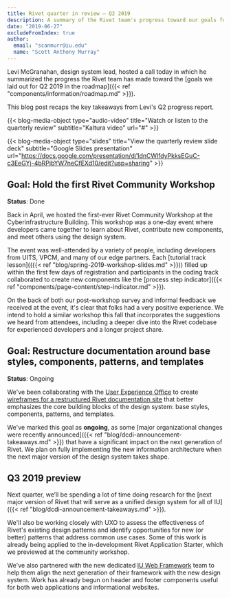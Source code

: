 ```yaml
---
title: Rivet quarter in review — Q2 2019
description: A summary of the Rivet team's progress toward our goals for the second quarter of 2019.
date: "2019-06-27"
excludeFromIndex: true
author:
  email: "scanmurr@iu.edu"
  name: "Scott Anthony Murray"
---
```


Levi McGranahan, design system lead, hosted a call today in which he summarized the progress the Rivet team has made toward the [goals we laid out for Q2 2019 in the roadmap]({{< ref "components/information/roadmap.md" >}}).

This blog post recaps the key takeaways from Levi's Q2 progress report.

{{< blog-media-object
      type="audio-video"
      title="Watch or listen to the quarterly review"
      subtitle="Kaltura video"
      url="#" >}}

{{< blog-media-object
      type="slides"
      title="View the quarterly review slide deck"
      subtitle="Google Slides presentation"
      url="https://docs.google.com/presentation/d/1dnCWlfdyPkksEGuC-c3EeGYj-4bRPibYW7neCfEXd10/edit?usp=sharing" >}}

## Goal: Hold the first Rivet Community Workshop
**Status**: <span class="rvt-badge rvt-badge--success">Done</span>

Back in April, we hosted the first-ever Rivet Community Workshop at the Cyberinfrastructure Building. This workshop was a one-day event where developers came together to learn about Rivet, contribute new components, and meet others using the design system.

The event was well-attended by a variety of people, including developers from UITS, VPCM, and many of our edge partners. Each [tutorial track lesson](({{< ref "blog/spring-2019-workshop-slides.md" >}})) filled up within the first few days of registration and participants in the coding track collaborated to create new components like the [process step indicator]({{< ref "components/page-content/step-indicator.md" >}}).

On the back of both our post-workshop survey and informal feedback we received at the event, it's clear that folks had a very positive experience. We intend to hold a similar workshop this fall that incorporates the suggestions we heard from attendees, including a deeper dive into the Rivet codebase for experienced developers and a longer project share.

## Goal: Restructure documentation around base styles, components, patterns, and templates
**Status**: <span class="rvt-badge rvt-badge--warning">Ongoing</span>

We've been collaborating with the [User Experience Office](https://ux.iu.edu) to create [wireframes for a restructured Rivet documentation site](https://www.figma.com/file/P1XPzugJF2bqP46HcoIuaWrN/2019-Rivet-site%2C-IA?node-id=0%3A1) that better emphasizes the core building blocks of the design system: base styles, components, patterns, and templates.

We've marked this goal as **ongoing**, as some [major organizational changes were recently announced]({{< ref "blog/dcdi-announcement-takeaways.md" >}}) that have a significant impact on the next generation of Rivet. We plan on fully implementing the new information architecture when the next major version of the design system takes shape.

## Q3 2019 preview

Next quarter, we’ll be spending a lot of time doing research for the [next major version of Rivet that will serve as a unified design system for all of IU]({{< ref "blog/dcdi-announcement-takeaways.md" >}}).

We'll also be working closely with UXO to assess the effectiveness of Rivet's existing design patterns and identify opportunities for new (or better) patterns that address common use cases. Some of this work is already being applied to the in-development Rivet Application Starter, which we previewed at the community workshop.

We've also partnered with the new dedicated [IU Web Framework](https://framework.iu.edu) team to help them align the next generation of their framework with the new design system. Work has already begun on header and footer components useful for both web applications and informational websites.